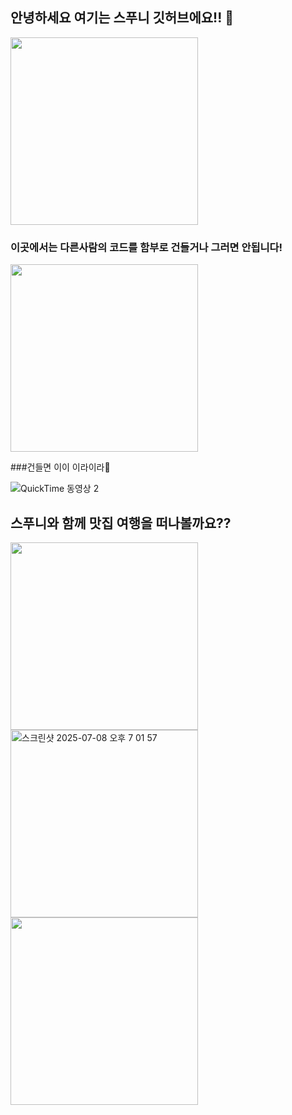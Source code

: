## 안녕하세요 여기는 스푸니 깃허브에요!! 👋

<img src="https://github.com/user-attachments/assets/363e94bd-6b4c-429e-afa4-add414920fa7" width="300">

### 이곳에서는 다른사람의 코드를 함부로 건들거나 그러면 안됩니다! <br>
<img src="https://github.com/user-attachments/assets/457ddb93-03ce-44fa-85e6-3b8b6c465348" width="300">

###건들면 이이 이라이라💢 <br>

![QuickTime 동영상 2](https://github.com/user-attachments/assets/d315acb7-161f-4042-907c-6c5191cd6a1c)


## 스푸니와 함께 맛집 여행을 떠나볼까요?? <br>
<img src="https://github.com/user-attachments/assets/90a26bed-f0e3-4a6a-b9e6-7296df42a229" width="300">

<img width="300" alt="스크린샷 2025-07-08 오후 7 01 57" src="https://github.com/user-attachments/assets/caa03d28-7e3c-4cad-8669-a3f25b49702d" />
<img src="https://github.com/user-attachments/assets/90a26bed-f0e3-4a6a-b9e6-7296df42a229" width="300">
